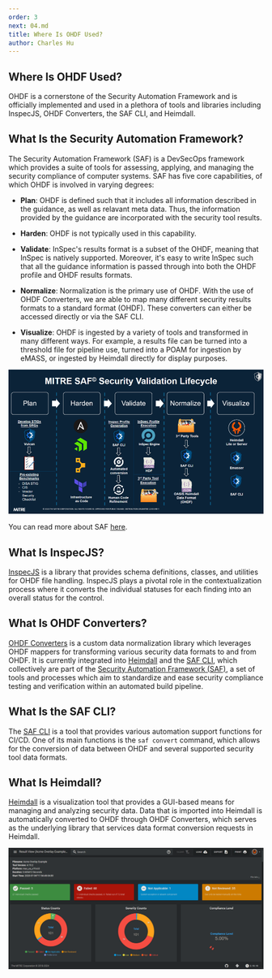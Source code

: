 ```yaml
---
order: 3
next: 04.md
title: Where Is OHDF Used?
author: Charles Hu
---
```


## Where Is OHDF Used?

OHDF is a cornerstone of the Security Automation Framework and is officially implemented and used in a plethora of tools and libraries including InspecJS, OHDF Converters, the SAF CLI, and Heimdall.

## What Is the Security Automation Framework?

The Security Automation Framework (SAF) is a DevSecOps framework which provides a suite of tools for assessing, applying, and managing the security compliance of computer systems. SAF has five core capabilities, of which OHDF is involved in varying degrees:

- **Plan**: OHDF is defined such that it includes all information described in the guidance, as well as relavant meta data. Thus, the information provided by the guidance are incorporated with the security tool results.

- **Harden**: OHDF is not typically used in this capability.

- **Validate**: InSpec's results format is a subset of the OHDF, meaning that InSpec is natively supported. Moreover, it's easy to write InSpec such that all the guidance information is passed through into both the OHDF profile and OHDF results formats.

- **Normalize**: Normalization is the primary use of OHDF. With the use of OHDF Converters, we are able to map many different security results formats to a standard format (OHDF). These converters can either be accessed directly or via the SAF CLI.

- **Visualize**: OHDF is ingested by a variety of tools and transformed in many different ways. For example, a results file can be turned into a threshold file for pipeline use, turned into a POAM for ingestion by eMASS, or ingested by Heimdall directly for display purposes.

![](./img/saf_security_validation_lifecycle.png)

You can read more about SAF [here](../user/03.md).

## What Is InspecJS?

[InspecJS](https://github.com/mitre/heimdall2/tree/master/libs/inspecjs) is a library that provides schema definitions, classes, and utilities for OHDF file handling. InspecJS plays a pivotal role in the contextualization process where it converts the individual statuses for each finding into an overall status for the control.

## What Is OHDF Converters?

[OHDF Converters](https://github.com/mitre/heimdall2/tree/master/libs/hdf-converters) is a custom data normalization library which leverages OHDF mappers for transforming various security data formats to and from OHDF. It is currently integrated into [Heimdall](https://github.com/mitre/heimdall2) and the [SAF CLI](https://github.com/mitre/saf), which collectively are part of the [Security Automation Framework (SAF)](https://saf.mitre.org/#/), a set of tools and processes which aim to standardize and ease security compliance testing and verification within an automated build pipeline.

## What Is the SAF CLI?

The [SAF CLI](https://github.com/mitre/saf) is a tool that provides various automation support functions for CI/CD. One of its main functions is the `saf convert` command, which allows for the conversion of data between OHDF and several supported security tool data formats.

## What Is Heimdall?

[Heimdall](https://github.com/mitre/heimdall2) is a visualization tool that provides a GUI-based means for managing and analyzing security data. Data that is imported into Heimdall is automatically converted to OHDF through OHDF Converters, which serves as the underlying library that services data format conversion requests in Heimdall.

![An instance of Heimdall visualizing a security result set](./img/heimdall_view.png)
